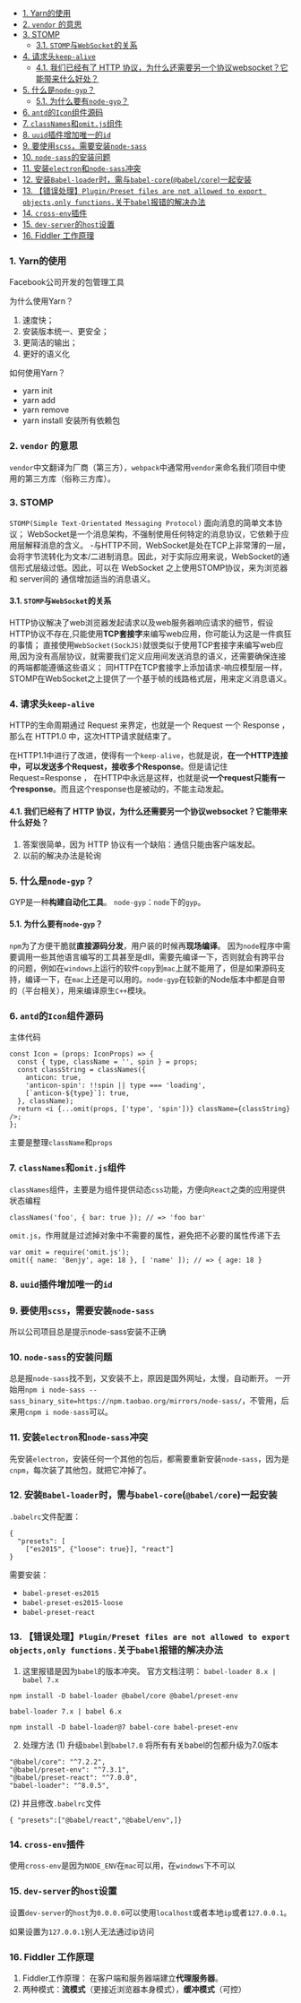 - [1. Yarn的使用](#1-yarn的使用)
- [2. `vendor` 的意思](#2-vendor-的意思)
- [3. STOMP](#3-stomp)
  - [3.1. `STOMP`与`WebSocket`的关系](#31-stomp与websocket的关系)
- [4. 请求头`keep-alive`](#4-请求头keep-alive)
  - [4.1. 我们已经有了 HTTP 协议，为什么还需要另一个协议websocket？它能带来什么好处？](#41-我们已经有了-http-协议为什么还需要另一个协议websocket它能带来什么好处)
- [5. 什么是`node-gyp`？](#5-什么是node-gyp)
  - [5.1. 为什么要有`node-gyp`？](#51-为什么要有node-gyp)
- [6. `antd`的`Icon`组件源码](#6-antd的icon组件源码)
- [7. `classNames`和`omit.js`组件](#7-classnames和omitjs组件)
- [8. `uuid`插件增加唯一的`id`](#8-uuid插件增加唯一的id)
- [9. 要使用`scss`，需要安装`node-sass`](#9-要使用scss需要安装node-sass)
- [10. `node-sass`的安装问题](#10-node-sass的安装问题)
- [11. 安装`electron`和`node-sass`冲突](#11-安装electron和node-sass冲突)
- [12. 安装`Babel-loader`时，需与`babel-core`(`@babel/core`)一起安装](#12-安装babel-loader时需与babel-corebabelcore一起安装)
- [13. 【错误处理】`Plugin/Preset files are not allowed to export objects,only functions.`关于`babel`报错的解决办法](#13-错误处理pluginpreset-files-are-not-allowed-to-export-objectsonly-functions关于babel报错的解决办法)
- [14. `cross-env`插件](#14-cross-env插件)
- [15. `dev-server`的`host`设置](#15-dev-server的host设置)
- [16. Fiddler 工作原理](#16-fiddler-工作原理)

### 1. Yarn的使用

Facebook公司开发的包管理工具

为什么使用Yarn？
1. 速度快；
2. 安装版本统一、更安全；
3. 更简洁的输出；
4. 更好的语义化

如何使用Yarn？
- yarn init
- yarn add 
- yarn remove
- yarn install 安装所有依赖包



### 2. `vendor` 的意思

`vendor`中文翻译为厂商（第三方），`webpack`中通常用`vendor`来命名我们项目中使用的第三方库（俗称三方库）。



### 3. STOMP

`STOMP(Simple Text-Orientated Messaging Protocol)` 面向消息的简单文本协议；
WebSocket是一个消息架构，不强制使用任何特定的消息协议，它依赖于应用层解释消息的含义。
-与HTTP不同，WebSocket是处在TCP上非常薄的一层，会将字节流转化为文本/二进制消息。因此，对于实际应用来说，WebSocket的通信形式层级过低。因此，可以在 WebSocket 之上使用STOMP协议，来为浏览器 和 server间的 通信增加适当的消息语义。



#### 3.1. `STOMP`与`WebSocket`的关系

HTTP协议解决了web浏览器发起请求以及web服务器响应请求的细节，假设HTTP协议不存在,只能使用**TCP套接字**来编写web应用，你可能认为这是一件疯狂的事情；
直接使用`WebSocket(SockJS)`就很类似于使用TCP套接字来编写web应用,因为没有高层协议，就需要我们定义应用间发送消息的语义，还需要确保连接的两端都能遵循这些语义；
同HTTP在TCP套接字上添加请求-响应模型层一样，STOMP在WebSocket之上提供了一个基于帧的线路格式层，用来定义消息语义。



### 4. 请求头`keep-alive`

HTTP的生命周期通过 Request 来界定，也就是一个 Request 一个 Response ，那么在 HTTP1.0 中，这次HTTP请求就结束了。

在HTTP1.1中进行了改进，使得有一个`keep-alive`，也就是说，**在一个HTTP连接中，可以发送多个Request，接收多个Response**。但是请记住 Request=Response ， 在HTTP中永远是这样，也就是说**一个request只能有一个response**。而且这个response也是被动的，不能主动发起。



#### 4.1. 我们已经有了 HTTP 协议，为什么还需要另一个协议websocket？它能带来什么好处？

1. 答案很简单，因为 HTTP 协议有一个缺陷：通信只能由客户端发起。
2. 以前的解决办法是轮询



### 5. 什么是`node-gyp`？

GYP是一种**构建自动化工具**。
`node-gyp`：`node`下的`gyp`。



#### 5.1. 为什么要有`node-gyp`？

`npm`为了方便干脆就**直接源码分发**，用户装的时候再**现场编译**。
因为`node`程序中需要调用一些其他语言编写的工具甚至是dll，需要先编译一下，否则就会有跨平台的问题，例如在`windows`上运行的软件`copy`到`mac`上就不能用了，但是如果源码支持，编译一下，在`mac`上还是可以用的。`node-gyp`在较新的Node版本中都是自带的（平台相关），用来编译原生`C++`模块。


### 6. `antd`的`Icon`组件源码

主体代码
```
const Icon = (props: IconProps) => {
  const { type, className = '', spin } = props;
  const classString = classNames({
    anticon: true,
    'anticon-spin': !!spin || type === 'loading',
    [`anticon-${type}`]: true,
  }, className);
  return <i {...omit(props, ['type', 'spin'])} className={classString} />;
};
```

主要是整理`className`和`props`



### 7. `classNames`和`omit.js`组件

`classNames`组件，主要是为组件提供动态`css`功能，方便向`React`之类的应用提供状态编程
```
classNames('foo', { bar: true }); // => 'foo bar'
```

`omit.js`，作用就是过滤掉对象中不需要的属性，避免把不必要的属性传递下去
```
var omit = require('omit.js');
omit({ name: 'Benjy', age: 18 }, [ 'name' ]); // => { age: 18 }
```


### 8. `uuid`插件增加唯一的`id`



### 9. 要使用`scss`，需要安装`node-sass`

所以公司项目总是提示node-sass安装不正确 



### 10. `node-sass`的安装问题

总是报`node-sass`找不到，又安装不上，原因是国外网址，太慢，自动断开。
一开始用`npm i node-sass --sass_binary_site=https://npm.taobao.org/mirrors/node-sass/`，不管用，后来用`cnpm i node-sass`可以。



### 11. 安装`electron`和`node-sass`冲突

先安装`electron`，安装任何一个其他的包后，都需要重新安装`node-sass`，因为是`cnpm`，每次装了其他包，就把它冲掉了。



### 12. 安装`Babel-loader`时，需与`babel-core`(`@babel/core`)一起安装

`.babelrc`文件配置：
```
{
  "presets": [
    ["es2015", {"loose": true}], "react"]
}
```
需要安装：

- `babel-preset-es2015`
- `babel-preset-es2015-loose` 
- `babel-preset-react`



### 13. 【错误处理】`Plugin/Preset files are not allowed to export objects,only functions.`关于`babel`报错的解决办法

1. 这里报错是因为`babel`的版本冲突。
官方文档注明：
`babel-loader 8.x | babel 7.x`
```
npm install -D babel-loader @babel/core @babel/preset-env 
```
`babel-loader 7.x | babel 6.x`
```
npm install -D babel-loader@7 babel-core babel-preset-env
```

2. 处理方法
(1) 升级`babel`到`babel7.0`
将所有有关babel的包都升级为7.0版本
```
"@babel/core": "^7.2.2",
"@babel/preset-env": "^7.3.1",
"@babel/preset-react": "^7.0.0",
"babel-loader": "^8.0.5",
```

(2) 并且修改`.babelrc`文件
```
{ "presets":["@babel/react","@babel/env",]}
```



### 14. `cross-env`插件

使用`cross-env`是因为`NODE_ENV`在`mac`可以用，在`windows`下不可以



### 15. `dev-server`的`host`设置

设置`dev-server`的`host`为`0.0.0.0`可以使用`localhost`或者本地`ip`或者`127.0.0.1`。

如果设置为`127.0.0.1`别人无法通过ip访问



### 16. Fiddler 工作原理

1. Fiddler工作原理： 在客户端和服务器端建立**代理服务器**。
2. 两种模式：**流模式**（更接近浏览器本身模式），**缓冲模式**（可控）




